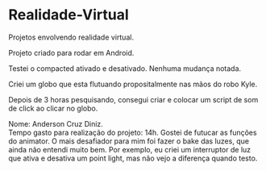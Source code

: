 # Realidade-Virtual
Projetos envolvendo realidade virtual.

Projeto criado para rodar em Android.

Testei o compacted ativado e desativado. Nenhuma mudança notada.

Criei um globo que esta flutuando propositalmente nas mãos do robo Kyle.

Depois de 3 horas pesquisando, consegui criar e colocar um script de som de click ao clicar no globo. 

Nome: Anderson Cruz Diniz. 	
Tempo gasto para realização do projeto: 14h.
Gostei de futucar as funções do animator.
O mais desafiador para mim foi fazer o bake das luzes, que ainda não entendi muito bem. Por exemplo, eu criei um interruptor de luz que ativa e desativa um point light, mas não vejo a diferença quando testo.
